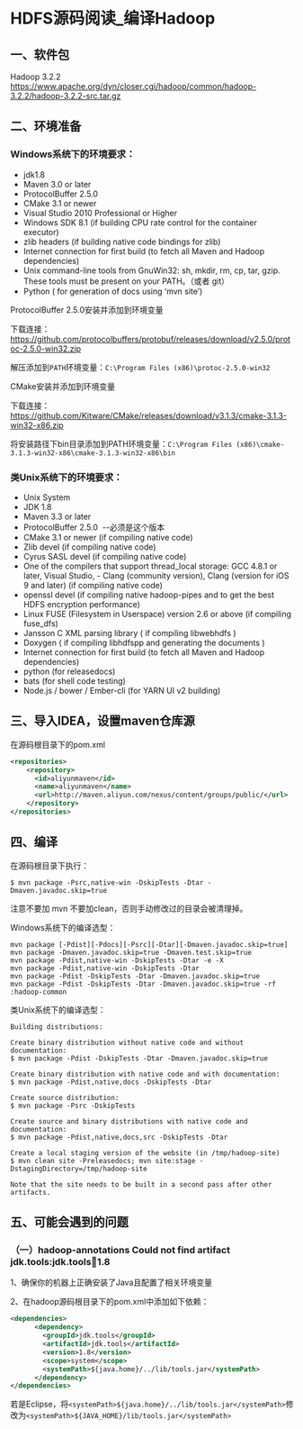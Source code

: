 # HDFS源码阅读_编译Hadoop

## 一、软件包
Hadoop 3.2.2 https://www.apache.org/dyn/closer.cgi/hadoop/common/hadoop-3.2.2/hadoop-3.2.2-src.tar.gz

## 二、环境准备
### Windows系统下的环境要求：
- jdk1.8
- Maven 3.0 or later
- ProtocolBuffer 2.5.0
- CMake 3.1 or newer
- Visual Studio 2010 Professional or Higher
- Windows SDK 8.1 (if building CPU rate control for the container executor)
- zlib headers (if building native code bindings for zlib)
- Internet connection for first build (to fetch all Maven and Hadoop dependencies)
- Unix command-line tools from GnuWin32: sh, mkdir, rm, cp, tar, gzip. These tools must be present on your PATH。（或者 git）
- Python ( for generation of docs using ‘mvn site’)

ProtocolBuffer 2.5.0安装并添加到环境变量

下载连接：https://github.com/protocolbuffers/protobuf/releases/download/v2.5.0/protoc-2.5.0-win32.zip

解压添加到`PATH`环境变量：`C:\Program Files (x86)\protoc-2.5.0-win32`


CMake安装并添加到环境变量

下载连接：https://github.com/Kitware/CMake/releases/download/v3.1.3/cmake-3.1.3-win32-x86.zip

将安装路径下bin目录添加到PATH环境变量：`C:\Program Files (x86)\cmake-3.1.3-win32-x86\cmake-3.1.3-win32-x86\bin`




### 类Unix系统下的环境要求：
- Unix System
- JDK 1.8
- Maven 3.3 or later
- ProtocolBuffer 2.5.0  --必须是这个版本
- CMake 3.1 or newer (if compiling native code)   
- Zlib devel (if compiling native code)
- Cyrus SASL devel (if compiling native code)
- One of the compilers that support thread_local storage: GCC 4.8.1 or later, Visual Studio,
- Clang (community version), Clang (version for iOS 9 and later) (if compiling native code)
- openssl devel (if compiling native hadoop-pipes and to get the best HDFS encryption performance)
- Linux FUSE (Filesystem in Userspace) version 2.6 or above (if compiling fuse_dfs)
- Jansson C XML parsing library ( if compiling libwebhdfs )
- Doxygen ( if compiling libhdfspp and generating the documents )
- Internet connection for first build (to fetch all Maven and Hadoop dependencies)
- python (for releasedocs)
- bats (for shell code testing)
- Node.js / bower / Ember-cli (for YARN UI v2 building)

## 三、导入IDEA，设置maven仓库源
在源码根目录下的pom.xml
```xml
<repositories>
    <repository>
      <id>aliyunmaven</id>
      <name>aliyunmaven</name>
      <url>http://maven.aliyun.com/nexus/content/groups/public/</url>
    </repository>
</repositories>
```

## 四、编译
在源码根目录下执行：
```
$ mvn package -Psrc,native-win -DskipTests -Dtar -Dmaven.javadoc.skip=true
```

注意不要加 mvn 不要加clean，否则手动修改过的目录会被清理掉。

Windows系统下的编译选型：
```shell
mvn package [-Pdist][-Pdocs][-Psrc][-Dtar][-Dmaven.javadoc.skip=true]
mvn package -Dmaven.javadoc.skip=true -Dmaven.test.skip=true
mvn package -Pdist,native-win -DskipTests -Dtar -e -X
mvn package -Pdist,native-win -DskipTests -Dtar
mvn package -Pdist -DskipTests -Dtar -Dmaven.javadoc.skip=true
mvn package -Pdist -DskipTests -Dtar -Dmaven.javadoc.skip=true -rf :hadoop-common
```

类Unix系统下的编译选型：
```shell
Building distributions:
 
Create binary distribution without native code and without documentation:
$ mvn package -Pdist -DskipTests -Dtar -Dmaven.javadoc.skip=true
 
Create binary distribution with native code and with documentation:
$ mvn package -Pdist,native,docs -DskipTests -Dtar
 
Create source distribution:
$ mvn package -Psrc -DskipTests
 
Create source and binary distributions with native code and documentation:
$ mvn package -Pdist,native,docs,src -DskipTests -Dtar
 
Create a local staging version of the website (in /tmp/hadoop-site)
$ mvn clean site -Preleasedocs; mvn site:stage -DstagingDirectory=/tmp/hadoop-site

Note that the site needs to be built in a second pass after other artifacts.
```

## 五、可能会遇到的问题

### （一）hadoop-annotations Could not find artifact jdk.tools:jdk.tools:jar:1.8
1、确保你的机器上正确安装了Java且配置了相关环境变量

2、在hadoop源码根目录下的pom.xml中添加如下依赖：
```xml
<dependencies>
      <dependency>
        <groupId>jdk.tools</groupId>
        <artifactId>jdk.tools</artifactId>
        <version>1.8</version>
        <scope>system</scope>
        <systemPath>${java.home}/../lib/tools.jar</systemPath>
      </dependency>
</dependencies>
```

若是Eclipse，将`<systemPath>${java.home}/../lib/tools.jar</systemPath>`修改为`<systemPath>${JAVA_HOME}/lib/tools.jar</systemPath>`
